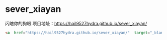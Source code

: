 # sever_xiayan
闪瞎你的狗眼
项目地址：https://hail9527hydra.github.io/sever_xiayan/

```html
<a  href="https://hail9527hydra.github.io/sever_xiayan/"  target="_blank" >点击打开项目地址</a>

```
